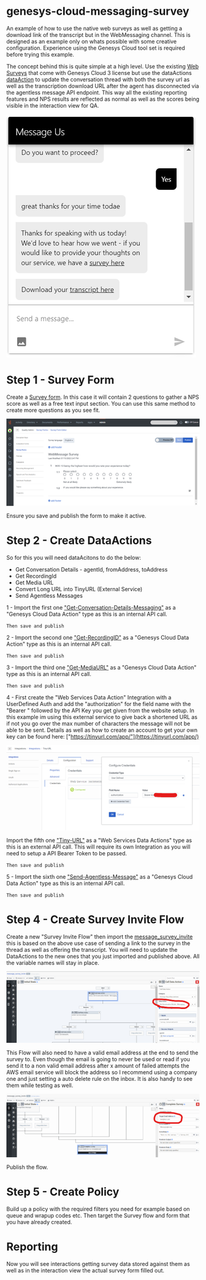 # genesys-cloud-messaging-survey

An example of how to use the native web surveys as well as getting a download link of the transcript but in the WebMessaging channel. This is designed as an example only on whats possible with some creative configuration. Experience using the Genesys Cloud tool set is required before trying this example.

The concept behind this is quite simple at a high level. Use the existing [Web Surveys](https://help.mypurecloud.com/articles/about-web-surveys/) that come with Genesys Cloud 3 license but use the dataActions [dataAction](https://help.mypurecloud.com/articles/about-the-data-actions-integrations/) to update the conversation thread with both the survey url as well as the transcription download URL after the agent has disconnected via the agentless message API endpoint. This way all the existing reporting features and NPS results are reflected as normal as well as the scores being visible in the interaction view for QA.

![](/docs/images/widgetExperience.png?raw=true)


# Step 1 - Survey Form

Create a [Survey form](https://help.mypurecloud.com/articles/create-a-web-survey-form/). In this case it will contain 2 questions to gather a NPS score as well as a free text input section. You can use this same method to create more questions as you see fit.

![](/docs/images/surveyForm.png?raw=true)

Ensure you save and publish the form to make it active.

# Step 2 - Create DataActions

So for this you will need dataAcitons to do the below:

* Get Conversation Details - agentId, fromAddress, toAddress
* Get RecordingId
* Get Media URL
* Convert Long URL into TinyURL (External Service)
* Send Agentless Messages

1 - Import the first one ["Get-Conversation-Details-Messaging"](/docs/dataAction/Get-Conversation-Details-Messaging.json) as a "Genesys Cloud Data Action" type as this is an internal API call.

    Then save and publish

2 - Import the second one ["Get-RecordingID"](/docs/dataAction/Get-RecordingID.json) as a "Genesys Cloud Data Action" type as this is an internal API call.

    Then save and publish

3 - Import the third one ["Get-MediaURL"](/docs/dataAction/Get-MediaURL.json) as a "Genesys Cloud Data Action" type as this is an internal API call.

    Then save and publish

4 - First create the "Web Services Data Action" Integration with a UserDefined Auth and add the "authorization" for the field name with the "Bearer " followed by the API Key you get given from the website setup. In this example im using this external service to give back a shortened URL as if not you go over the max number of characters the message will not be able to be sent. Details as well as how to create an account to get your own key can be found here: ["https://tinyurl.com/app/"](https://tinyurl.com/app/)

![](/docs/images/createIntegration.png?raw=true)

Import the fifth one ["Tiny-URL"](/docs/dataAction/Tiny-URL.json) as a "Web Services Data Actions" type as this is an external API call. This will require its own Integration as you will need to setup a API Bearer Token to be passed.

    Then save and publish

5 - Import the sixth one ["Send-Agentless-Message"](/docs/dataAction/Send-Agentless-Message.json) as a "Genesys Cloud Data Action" type as this is an internal API call.

    Then save and publish

# Step 4 - Create Survey Invite Flow

Create a new "Survey Invite Flow" then import the [message_survey_invite](/docs/flow/message_survey_invite_v1-0.i3SurveyInviteFlow) this is based on the above use case of sending a link to the survey in the thread as well as offering the transcript. You will need to update the DataActions to the new ones that you just imported and published above. All the variable names will stay in place.

![](/docs/images/updateDataActions.png?raw=true)

This Flow will also need to have a valid email address at the end to send the survey to. Even though the email is going to never be used or read if you send it to a non valid email address after x amount of failed attempts the AWS email service will block the address so I recommend using a company one and just setting a auto delete rule on the inbox. It is also handy to see them while testing as well.

![](/docs/images/updateEmail.png?raw=true)

Publish the flow.

# Step 5 - Create Policy

Build up a policy with the required filters you need for example based on queue and wrapup codes etc. Then target the Survey flow and form that you have already created.

 # Reporting

Now you will see interactions getting survey data stored against them as well as in the interaction view the actual survey form filled out.

